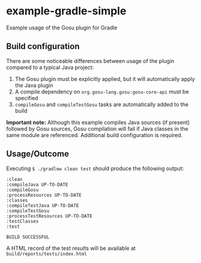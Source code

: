 # example-gradle-simple
Example usage of the Gosu plugin for Gradle

## Build configuration
There are some noticeable differences between usage of the plugin compared to a typical Java project:
  1. The Gosu plugin must be explicitly applied, but it will automatically apply the Java plugin
  2. A compile dependency on `org.gosu-lang.gosu:gosu-core-api` must be specified
  3. `compileGosu` and `compileTestGosu` tasks are automatically added to the build

**Important note:** Although this example compiles Java sources (if present) followed by Gosu sources, 
Gosu compilation will fail if Java classes in the same module are referenced.  Additional build configuration is required.

## Usage/Outcome
Executing `$ ./gradlew clean test` should produce the following output:
```
:clean
:compileJava UP-TO-DATE
:compileGosu
:processResources UP-TO-DATE
:classes
:compileTestJava UP-TO-DATE
:compileTestGosu
:processTestResources UP-TO-DATE
:testClasses
:test

BUILD SUCCESSFUL

```

A HTML record of the test results will be available at `build/reports/tests/index.html`